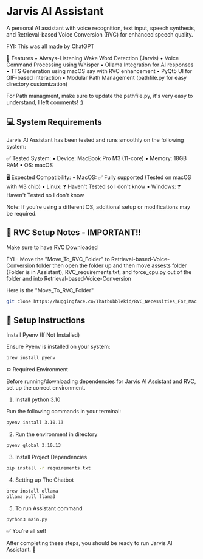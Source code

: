 # Jarvis AI Assistant

A personal AI assistant with voice recognition, text input, speech synthesis, and Retrieval-based Voice Conversion (RVC) for enhanced speech quality.

FYI: This was all made by ChatGPT

📌 Features
• Always-Listening Wake Word Detection (Jarvis)
• Voice Command Processing using Whisper
• Ollama Integration for AI responses
• TTS Generation using macOS say with RVC enhancement
• PyQt5 UI for GIF-based interaction
• Modular Path Management (pathfile.py for easy directory customization)

For Path managment, make sure to update the pathfile.py, it's very easy to understand, I left comments! :)


## 💻 System Requirements

Jarvis AI Assistant has been tested and runs smoothly on the following system:

✅ Tested System:
• Device: MacBook Pro M3 (11-core)
• Memory: 18GB RAM
• OS: macOS

🖥️ Expected Compatibility:
• MacOS: ✅ Fully supported (Tested on macOS with M3 chip)
• Linux: ❓ Haven't Tested so I don't know
• Windows: ❓ Haven't Tested so I don't know

Note: If you’re using a different OS, additional setup or modifications may be required.



## 📂 RVC Setup Notes - IMPORTANT‼️

Make sure to have RVC Downloaded

FYI - Move the "Move_To_RVC_Folder" to Retrieval-based-Voice-Conversion folder then open the folder up and then move assests folder (Folder is in Assistant), RVC_requirements.txt, and force_cpu.py out of the folder and into Retrieval-based-Voice-Conversion

Here is the "Move_To_RVC_Folder"

```bash
git clone https://huggingface.co/Thatbubblekid/RVC_Necessities_For_Mac
```




## 🔧 Setup Instructions

Install Pyenv (If Not Installed)

Ensure Pyenv is installed on your system:

```bash
brew install pyenv
```

⚙️ Required Environment

Before running/downloading dependencies for Jarvis AI Assistant and RVC, set up the correct environment.

1. Install python 3.10

Run the following commands in your terminal:

```bash
pyenv install 3.10.13
```
2. Run the environment in directory

```bash
pyenv global 3.10.13
```

3. Install Project Dependencies

```bash
pip install -r requirements.txt
```
4. Setting up The Chatbot

```bash
brew install ollama
ollama pull llama3
```
5. To run Assistant command

```bash
python3 main.py
```

✅ You’re all set!

After completing these steps, you should be ready to run Jarvis AI Assistant. 🚀
